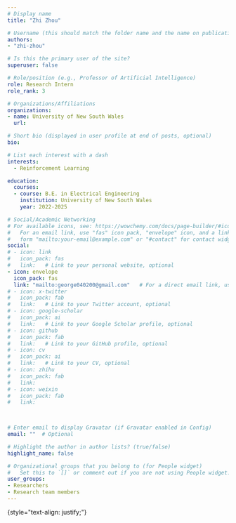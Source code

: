 ```yaml
---
# Display name
title: "Zhi Zhou"

# Username (this should match the folder name and the name on publications)
authors:
- "zhi-zhou"

# Is this the primary user of the site?
superuser: false

# Role/position (e.g., Professor of Artificial Intelligence)
role: Research Intern
role_rank: 3

# Organizations/Affiliations
organizations:
- name: University of New South Wales
  url: 

# Short bio (displayed in user profile at end of posts, optional)
bio: 

# List each interest with a dash
interests:
  - Reinforcement Learning

education:
  courses:
  - course: B.E. in Electrical Engineering
    institution: University of New South Wales
    year: 2022-2025

# Social/Academic Networking
# For available icons, see: https://wowchemy.com/docs/page-builder/#icons
#   For an email link, use "fas" icon pack, "envelope" icon, and a link in the
#   form "mailto:your-email@example.com" or "#contact" for contact widget.
social:
# - icon: link
#   icon_pack: fas
#   link:   # Link to your personal website, optional
- icon: envelope
  icon_pack: fas
  link: "mailto:george040200@gmail.com"   # For a direct email link, use "mailto:test@example.org".
# - icon: x-twitter
#   icon_pack: fab
#   link:   # Link to your Twitter account, optional
# - icon: google-scholar
#   icon_pack: ai
#   link:   # Link to your Google Scholar profile, optional
# - icon: github
#   icon_pack: fab
#   link:   # Link to your GitHub profile, optional
# - icon: cv
#   icon_pack: ai
#   link:   # Link to your CV, optional
# - icon: zhihu
#   icon_pack: fab
#   link: 
# - icon: weixin
#   icon_pack: fab
#   link: 
  


# Enter email to display Gravatar (if Gravatar enabled in Config)
email: ""  # Optional

# Highlight the author in author lists? (true/false)
highlight_name: false

# Organizational groups that you belong to (for People widget)
#   Set this to `[]` or comment out if you are not using People widget.
user_groups:
- Researchers
- Research team members
---
```

<!-- I am currently a ...... (This is optional) -->
{style="text-align: justify;"}
